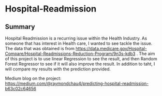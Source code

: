 # Hospital-Readmission

## Summary

Hospital Readmission is a recurring issue within the Health Industry. As someone that has interest in Health care, I wanted to see tackle the issue. The data that was obtained is from https://data.medicare.gov/Hospital-Compare/Hospital-Readmissions-Reduction-Program/9n3s-kdb3 . The aim of this project is to use linear Regression to see the result, and then Random Forest Regressor to see if it will also improve the result. In addition to taht, I will compare my results with the prediction provided.

Medium blog on the project: https://medium.com/@raymondchau4/predicting-hospital-readmission-b63c02c64656


